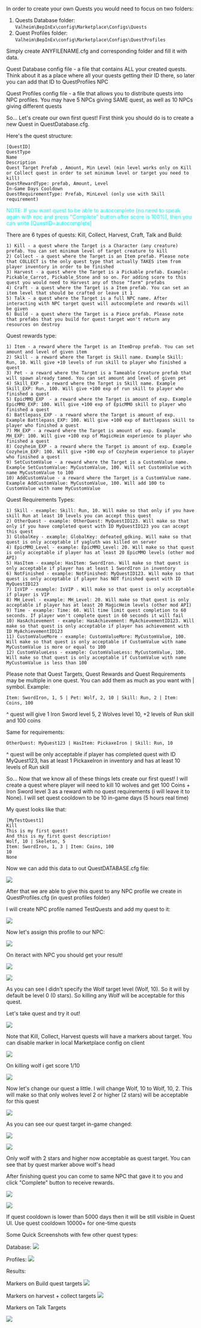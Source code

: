 
In order to create your own Quests you would need to focus on two folders: 

1) Quests Database folder: `Valheim\BepInEx\config\Marketplace\Configs\Quests`
2) Quest Profiles folder: `Valheim\BepInEx\config\Marketplace\Configs\QuestProfiles`

Simply create ANYFILENAME.cfg and corresponding folder and fill it with data.

Quest Database config file - a file that contains ALL your created quests. Think about it as a place where all your quests getting their ID there, so later you can add that ID to QuestProfiles NPC

Quest Profiles config file - a file that allows you to distribute quests into NPC profiles. You may have 5 NPCs giving SAME quest, as well as 10 NPCs giving different quests

So... Let's create our own first quest! First think you should do is to create a new Quest in QuestDatabase.cfg.

Here's the quest structure:
```
[QuestID]
QuestType
Name
Description
Quest Target Prefab , Amount, Min Level (min level works only on Kill or Collect quest in order to set minimum level or target you need to kill)
QuestRewardType: prefab, Amount, Level
In-Game Days Cooldown
QuestRequirementType: Prefab, MinLevel (only use with Skill requirement)
```

<span style="color:aqua;"> NOTE: If you want quest to be able to autocomplete (no need to speak again with npc and press "Complete" button after score is 100%), then you can write [QuestID=autocomplete]
</span>

There are 6 types of quests: Kill, Collect, Harvest, Craft, Talk and Build:
```
1) Kill - a quest where the Target is a Character (any creature) prefab. You can set minimum level of target creature to kill
2) Collect - a quest where the Target is an Item prefab. Please note that COLLECT is the only quest type that actually TAKES item from player inventory in order to be finished
3) Harvest - a quest where the Target is a Pickable prefab. Example: Pickable_Carrot, Pickable_Stone and so on. For adding score to this quest you would need to Harvest any of those "farm" prefabs
4) Craft - a quest where the Target is a Item prefab. You can set an item level that should be crafted or leave it 1
5) Talk - a quest where the Target is a full NPC name. After interacting with NPC target quest will autocomplete and rewards will be given
6) Build - a quest where the Target is a Piece prefab. Please note that prefabs that you build for quest target won't return any resources on destroy
```
Quest rewards type:
```
1) Item - a reward where the Target is an ItemDrop prefab. You can set amount and level of given item
2) Skill - a reward where the Target is Skill name. Example Skill: Run, 10. Will give +10 levels of run skill to player who finished a quest
3) Pet - a reward where the Target is a Tameable Creature prefab that will spawn already tamed. You can set amount and level of given pet
4) Skill_EXP - a reward where the Target is Skill name. Example Skill_EXP: Run, 100. Will give +100 exp of run skill to player who finished a quest
5) EpicMMO_EXP  - a reward where the Target is amount of exp. Example EpicMMO_EXP: 100. Will give +100 exp of EpicMMO skill to player who finished a quest
6) Battlepass_EXP - a reward where the Target is amount of exp. Example Battlepass_EXP: 100. Will give +100 exp of Battlepass skill to player who finished a quest
7) MH_EXP - a reward where the Target is amount of exp. Example MH_EXP: 100. Will give +100 exp of MagicHeim experience to player who finished a quest
8) Cozyheim_EXP - a reward where the Target is amount of exp. Example Cozyheim_EXP: 100. Will give +100 exp of Cozyheim experience to player who finished a quest
9) SetCustomValue - a reward where the Target is a CustomValue name. Example SetCustomValue: MyCustomValue, 100. Will set CustomValue with name MyCustomValue to 100
10) AddCustomValue - a reward where the Target is a CustomValue name. Example AddCustomValue: MyCustomValue, 100. Will add 100 to CustomValue with name MyCustomValue
```

Quest Requirements Types:
```
1) Skill - example: Skill: Run, 10. Will make so that only if you have skill Run at least 10 levels you can accept this quest
2) OtherQuest - example: OtherQuest: MyQuestID123. Will make so that only if you have completed quest with ID MyQuestID123 you can accept this quest
3) GlobalKey - example: GlobalKey: defeated_gdking. Will make so that quest is only acceptable if yagluth was killed on server
4) EpicMMO_Level - example: EpicMMO_Level: 20. Will make so that quest is only acceptable if player has at least 20 EpicMMO levels (other mod API)
5) HasItem - example: HasItem: SwordIron. Will make so that quest is only acceptable if player has at least 1 SwordIron in inventory
6) NotFinished - example: NotFinished: MyQuestID123. Will make so that quest is only acceptable if player has NOT finished quest with ID MyQuestID123
7) IsVIP - example: IsVIP . Will make so that quest is only acceptable if player is VIP
8) MH_Level - example: MH_Level: 20. Will make so that quest is only acceptable if player has at least 20 MagicHeim levels (other mod API)
9) Time - example: Time: 60. Will time limit quest completion to 60 seconds. If player won't complete quest in 60 seconds it will fail
10) HasAchievement - example: HasAchievement: MyAchievementID123. Will make so that quest is only acceptable if player has achievement with ID MyAchievementID123
11) CustomValueMore - example: CustomValueMore: MyCustomValue, 100. Will make so that quest is only acceptable if CustomValue with name MyCustomValue is more or equal to 100
12) CustomValueLess - example: CustomValueLess: MyCustomValue, 100. Will make so that quest is only acceptable if CustomValue with name MyCustomValue is less than 100
```

Please note that Quest Targets, Quest Rewards and Quest Requirements may be multiple in one quest. You can add them as much as you want with | symbol. Example:


```
Item: SwordIron, 1, 5 | Pet: Wolf, 2, 10 | Skill: Run, 2 | Item: Coins, 100
```
^ quest will give 1 Iron Sword level 5, 2 Wolves level 10, +2 levels of Run skill and 100 coins

Same for requirements:
```
OtherQuest: MyQuest123 | HasItem: PickaxeIron | Skill: Run, 10
```
^ quest will be only acceptable if player has completed quest with ID MyQuest123, has at least 1 PickaxeIron in inventory and has at least 10 levels of Run skill

So... Now that we know all of these things lets create our first quest! I will create a quest where player will need to kill 10 wolves and get 100 Coins + Iron Sword level 3 as a reward with no quest requirements (i will leave it to None). I will set quest cooldown to be 10 in-game days (5 hours real time)

My quest looks like that:
```
[MyTestQuest1]
Kill
This is my first quest!
And this is my first quest description!
Wolf, 10 | Skeleton, 5
Item: SwordIron, 1, 3 | Item: Coins, 100
10
None
```
Now we can add this data to out QuestDATABASE.cfg file:

![](https://i.imgur.com/ejk2NIl.png)

After that we are able to give this quest to any NPC profile we create in QuestProfiles.cfg (in quest profiles folder)

I will create NPC profile named TestQuests and add my quest to it:

![](https://i.imgur.com/rhuUwUh.png)

Now let's assign this profile to our NPC:

![](https://i.imgur.com/ba3gJUh.png)

On iteract with NPC you should get your result!

![](https://i.imgur.com/lleU3rp.png)

![](https://i.imgur.com/c4FHGqG.png)

As you can see I didn't specify the Wolf target level (Wolf, 10). So it will by default be level 0 (0 stars). So killing any Wolf will be acceptable for this quest.

Let's take quest and try it out!

![](https://i.imgur.com/nVKKAud.png)

Note that Kill, Collect, Harvest quests will have a markers about target. You can disable marker in local Marketplace config on client

![](https://i.imgur.com/GQKiXZG.png)

On killing wolf i get score 1/10

![](https://i.imgur.com/RIOapFp.png)

Now let's change our quest a little. I will change Wolf, 10 to Wolf, 10, 2. This will make so that only wolves level 2 or higher (2 stars) will be acceptable for this quest

![](https://i.imgur.com/hgInMiO.png)

As you can see our quest target in-game changed:

![](https://i.imgur.com/ZjP5S3z.png)

![](https://i.imgur.com/r47i7qA.png)

Only wolf with 2 stars and higher now acceptable as quest target. You can see that by quest marker above wolf's head

After finishing quest you can come to same NPC that gave it to you and click "Complete" button to receive rewards.

![](https://i.imgur.com/5qZiacv.png)

![](https://i.imgur.com/tlMY7jW.png)

If quest cooldown is lower than 5000 days then it will be still visible in Quest UI. Use quest cooldown 10000+ for one-time quests

Some Quick Screenshots with few other quest types:

Database:
![](https://i.imgur.com/IzGyHHV.png)

Profiles:
![](https://i.imgur.com/nJTMq4r.png)

Results:

Markers on Build quest targets
![](https://i.imgur.com/AGJ4bGI.png)

Markers on harvest + collect targets
![](https://i.imgur.com/Rr3SMac.png)


Markers on Talk Targets

![](https://i.imgur.com/Ejrhf5u.png)